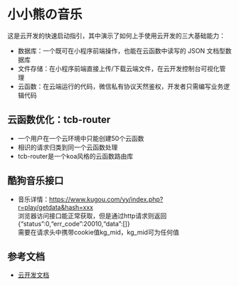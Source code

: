 # 小小熊の音乐

这是云开发的快速启动指引，其中演示了如何上手使用云开发的三大基础能力：

- 数据库：一个既可在小程序前端操作，也能在云函数中读写的 JSON 文档型数据库
- 文件存储：在小程序前端直接上传/下载云端文件，在云开发控制台可视化管理
- 云函数：在云端运行的代码，微信私有协议天然鉴权，开发者只需编写业务逻辑代码

## 云函数优化：tcb-router

- 一个用户在一个云环境中只能创建50个云函数      
- 相识的请求归类到同一个云函数处理      
- tcb-router是一个koa风格的云函数路由库     

## 酷狗音乐接口

- 音乐详情：https://www.kugou.com/yy/index.php?r=play/getdata&hash=xxx      
  浏览器访问接口能正常获取，但是通过http请求则返回{“status”:0,“err_code”:20010,“data”:[]}       
  需要在请求头中携带cookie值kg_mid，kg_mid可为任何值        

## 参考文档

- [云开发文档](https://developers.weixin.qq.com/miniprogram/dev/wxcloud/basis/getting-started.html)

